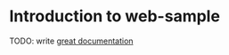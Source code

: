 # Introduction to web-sample

TODO: write [great documentation](http://jacobian.org/writing/what-to-write/)
